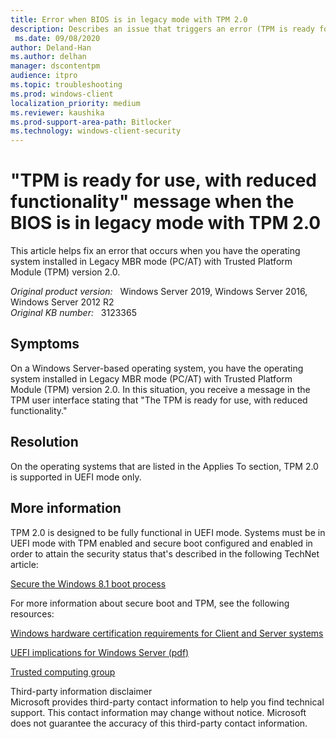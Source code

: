 ```yaml
---
title: Error when BIOS is in legacy mode with TPM 2.0
description: Describes an issue that triggers an error (TPM is ready for use, with reduced functionality) when the BIOS is in legacy mode with TPM 2.0.
 ms.date: 09/08/2020
author: Deland-Han
ms.author: delhan
manager: dscontentpm
audience: itpro
ms.topic: troubleshooting
ms.prod: windows-client
localization_priority: medium
ms.reviewer: kaushika
ms.prod-support-area-path: Bitlocker
ms.technology: windows-client-security
---
```

# "TPM is ready for use, with reduced functionality" message when the BIOS is in legacy mode with TPM 2.0

This article helps fix an error that occurs when you have the operating system installed in Legacy MBR mode (PC/AT) with Trusted Platform Module (TPM) version 2.0.

_Original product version:_ &nbsp; Windows Server 2019, Windows Server 2016, Windows Server 2012 R2  
_Original KB number:_ &nbsp; 3123365

## Symptoms  

On a Windows Server-based operating system, you have the operating system installed in Legacy MBR mode (PC/AT) with Trusted Platform Module (TPM) version 2.0. In this situation, you receive a message in the TPM user interface stating that "The TPM is ready for use, with reduced functionality."

## Resolution

On the operating systems that are listed in the Applies To section, TPM 2.0 is supported in UEFI mode only.

## More information

TPM 2.0 is designed to be fully functional in UEFI mode. Systems must be in UEFI mode with TPM enabled and secure boot configured and enabled in order to attain the security status that's described in the following TechNet article:

[Secure the Windows 8.1 boot process](https://technet.microsoft.com/windows/dn168167.aspx)  

For more information about secure boot and TPM, see the following resources:

[Windows hardware certification requirements for Client and Server systems](https://msdn.microsoft.com/library/windows/hardware/jj128256)

[UEFI implications for Windows Server (pdf)](https://members.uefi.org/learning_center/UEFI_PlugFest_UEFI_implications_for_Windows_Server_Microsoft_March_2013.pdf)  

[Trusted computing group](https://www.trustedcomputinggroup.org/)  

Third-party information disclaimer  
Microsoft provides third-party contact information to help you find technical support. This contact information may change without notice. Microsoft does not guarantee the accuracy of this third-party contact information.
